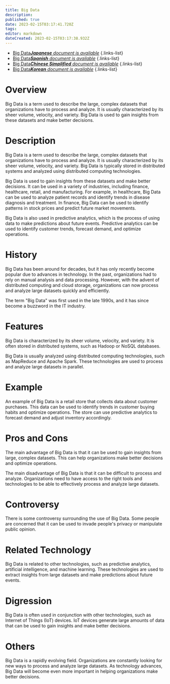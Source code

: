 ```yaml
---
title: Big Data
description: 
published: true
date: 2023-02-15T03:17:41.720Z
tags: 
editor: markdown
dateCreated: 2023-02-15T03:17:38.932Z
---
```


- [Big Data***Japanese** document is available*](/ja/Knowledge-base/Dictionary/big-data)
{.links-list}
- [Big Data***Spanish** document is available*](/es/Knowledge-base/Dictionary/big-data)
{.links-list}
- [Big Data***Chinese Simplified** document is available*](/zh/Knowledge-base/Dictionary/big-data)
{.links-list}
- [Big Data***Korean** document is available*](/ko/Knowledge-base/Dictionary/big-data)
{.links-list}


# Overview
Big Data is a term used to describe the large, complex datasets that organizations have to process and analyze. It is usually characterized by its sheer volume, velocity, and variety. Big Data is used to gain insights from these datasets and make better decisions.

# Description
Big Data is a term used to describe the large, complex datasets that organizations have to process and analyze. It is usually characterized by its sheer volume, velocity, and variety. Big Data is typically stored in distributed systems and analyzed using distributed computing technologies.

Big Data is used to gain insights from these datasets and make better decisions. It can be used in a variety of industries, including finance, healthcare, retail, and manufacturing. For example, in healthcare, Big Data can be used to analyze patient records and identify trends in disease diagnosis and treatment. In finance, Big Data can be used to identify patterns in stock prices and predict future market movements.

Big Data is also used in predictive analytics, which is the process of using data to make predictions about future events. Predictive analytics can be used to identify customer trends, forecast demand, and optimize operations.

# History
Big Data has been around for decades, but it has only recently become popular due to advances in technology. In the past, organizations had to rely on manual analysis and data processing. However, with the advent of distributed computing and cloud storage, organizations can now process and analyze large datasets quickly and efficiently.

The term "Big Data" was first used in the late 1990s, and it has since become a buzzword in the IT industry.

# Features
Big Data is characterized by its sheer volume, velocity, and variety. It is often stored in distributed systems, such as Hadoop or NoSQL databases.

Big Data is usually analyzed using distributed computing technologies, such as MapReduce and Apache Spark. These technologies are used to process and analyze large datasets in parallel.

# Example
An example of Big Data is a retail store that collects data about customer purchases. This data can be used to identify trends in customer buying habits and optimize operations. The store can use predictive analytics to forecast demand and adjust inventory accordingly.

# Pros and Cons
The main advantage of Big Data is that it can be used to gain insights from large, complex datasets. This can help organizations make better decisions and optimize operations.

The main disadvantage of Big Data is that it can be difficult to process and analyze. Organizations need to have access to the right tools and technologies to be able to effectively process and analyze large datasets.

# Controversy
There is some controversy surrounding the use of Big Data. Some people are concerned that it can be used to invade people's privacy or manipulate public opinion.

# Related Technology
Big Data is related to other technologies, such as predictive analytics, artificial intelligence, and machine learning. These technologies are used to extract insights from large datasets and make predictions about future events.

# Digression
Big Data is often used in conjunction with other technologies, such as Internet of Things (IoT) devices. IoT devices generate large amounts of data that can be used to gain insights and make better decisions.

# Others
Big Data is a rapidly evolving field. Organizations are constantly looking for new ways to process and analyze large datasets. As technology advances, Big Data will become even more important in helping organizations make better decisions.